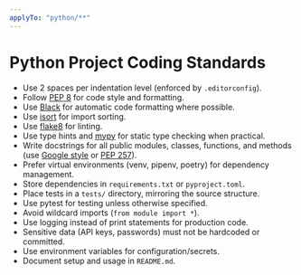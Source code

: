 ```yaml
---
applyTo: "python/**"
---
```

# Python Project Coding Standards

- Use 2 spaces per indentation level (enforced by `.editorconfig`).
- Follow [PEP 8](https://www.python.org/dev/peps/pep-0008/) for code style and formatting.
- Use [Black](https://black.readthedocs.io/en/stable/) for automatic code formatting where possible.
- Use [isort](https://pycqa.github.io/isort/) for import sorting.
- Use [flake8](https://flake8.pycqa.org/en/latest/) for linting.
- Use type hints and [mypy](http://mypy-lang.org/) for static type checking when practical.
- Write docstrings for all public modules, classes, functions, and methods (use [Google style](https://google.github.io/styleguide/pyguide.html#38-comments-and-docstrings) or [PEP 257](https://www.python.org/dev/peps/pep-0257/)).
- Prefer virtual environments (venv, pipenv, poetry) for dependency management.
- Store dependencies in `requirements.txt` or `pyproject.toml`.
- Place tests in a `tests/` directory, mirroring the source structure.
- Use pytest for testing unless otherwise specified.
- Avoid wildcard imports (`from module import *`).
- Use logging instead of print statements for production code.
- Sensitive data (API keys, passwords) must not be hardcoded or committed.
- Use environment variables for configuration/secrets.
- Document setup and usage in `README.md`.
